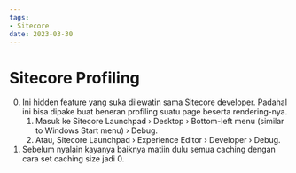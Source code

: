 ```yaml
---
tags:
- Sitecore
date: 2023-03-30
---
```


# Sitecore Profiling

0. Ini hidden feature yang suka dilewatin sama Sitecore developer. Padahal ini bisa dipake buat beneran profiling suatu page beserta rendering-nya.
   1. Masuk ke Sitecore Launchpad › Desktop › Bottom-left menu (similar to Windows Start menu) › Debug.
   2. Atau, Sitecore Launchpad › Experience Editor › Developer › Debug.
1. Sebelum nyalain kayanya baiknya matiin dulu semua caching dengan cara set caching size jadi 0.
